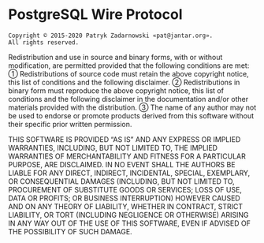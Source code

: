 
  PostgreSQL Wire Protocol
  ========================

    Copyright © 2015-2020 Patryk Zadarnowski «pat@jantar.org».
    All rights reserved.

  Redistribution and use in source and binary forms, with or without
  modification, are permitted provided that the following conditions
  are met: ➀ Redistributions of source code must retain the above
  copyright notice, this list of conditions and the following disclaimer.
  ➁ Redistributions in binary form must reproduce the above copyright notice,
  this list of conditions and the following disclaimer in the documentation
  and/or other materials provided with the distribution. ➂ The name of any
  author may not be used to endorse or promote products derived from this
  software without their specific prior written permission.

  THIS SOFTWARE IS PROVIDED “AS IS” AND ANY EXPRESS OR IMPLIED WARRANTIES,
  INCLUDING, BUT NOT LIMITED TO, THE IMPLIED WARRANTIES OF MERCHANTABILITY
  AND FITNESS FOR A PARTICULAR PURPOSE, ARE DISCLAIMED. IN NO EVENT SHALL
  THE AUTHORS BE LIABLE FOR ANY DIRECT, INDIRECT, INCIDENTAL, SPECIAL,
  EXEMPLARY, OR CONSEQUENTIAL DAMAGES (INCLUDING, BUT NOT LIMITED TO,
  PROCUREMENT OF SUBSTITUTE GOODS OR SERVICES; LOSS OF USE, DATA OR PROFITS;
  OR BUSINESS INTERRUPTION) HOWEVER CAUSED AND ON ANY THEORY OF LIABILITY,
  WHETHER IN CONTRACT, STRICT LIABILITY, OR TORT (INCLUDING NEGLIGENCE OR
  OTHERWISE) ARISING IN ANY WAY OUT OF THE USE OF THIS SOFTWARE, EVEN IF
  ADVISED OF THE POSSIBILITY OF SUCH DAMAGE.

